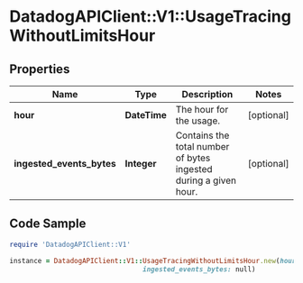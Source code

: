 # DatadogAPIClient::V1::UsageTracingWithoutLimitsHour

## Properties

Name | Type | Description | Notes
------------ | ------------- | ------------- | -------------
**hour** | **DateTime** | The hour for the usage. | [optional] 
**ingested_events_bytes** | **Integer** | Contains the total number of bytes ingested during a given hour. | [optional] 

## Code Sample

```ruby
require 'DatadogAPIClient::V1'

instance = DatadogAPIClient::V1::UsageTracingWithoutLimitsHour.new(hour: null,
                                 ingested_events_bytes: null)
```


